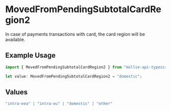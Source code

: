 # MovedFromPendingSubtotalCardRegion2

In case of payments transactions with card, the card region will be available.

## Example Usage

```typescript
import { MovedFromPendingSubtotalCardRegion2 } from "mollie-api-typescript/models/operations";

let value: MovedFromPendingSubtotalCardRegion2 = "domestic";
```

## Values

```typescript
"intra-eea" | "intra-eu" | "domestic" | "other"
```